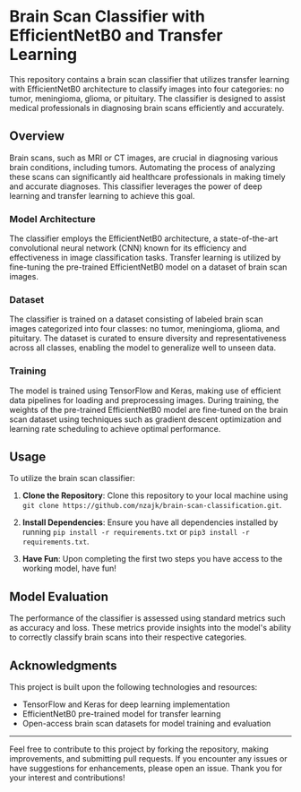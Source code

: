 # Brain Scan Classifier with EfficientNetB0 and Transfer Learning

This repository contains a brain scan classifier that utilizes transfer learning with EfficientNetB0 architecture to classify images into four categories: no tumor, meningioma, glioma, or pituitary. The classifier is designed to assist medical professionals in diagnosing brain scans efficiently and accurately.

## Overview

Brain scans, such as MRI or CT images, are crucial in diagnosing various brain conditions, including tumors. Automating the process of analyzing these scans can significantly aid healthcare professionals in making timely and accurate diagnoses. This classifier leverages the power of deep learning and transfer learning to achieve this goal.

### Model Architecture

The classifier employs the EfficientNetB0 architecture, a state-of-the-art convolutional neural network (CNN) known for its efficiency and effectiveness in image classification tasks. Transfer learning is utilized by fine-tuning the pre-trained EfficientNetB0 model on a dataset of brain scan images.

### Dataset

The classifier is trained on a dataset consisting of labeled brain scan images categorized into four classes: no tumor, meningioma, glioma, and pituitary. The dataset is curated to ensure diversity and representativeness across all classes, enabling the model to generalize well to unseen data.

### Training

The model is trained using TensorFlow and Keras, making use of efficient data pipelines for loading and preprocessing images. During training, the weights of the pre-trained EfficientNetB0 model are fine-tuned on the brain scan dataset using techniques such as gradient descent optimization and learning rate scheduling to achieve optimal performance.

## Usage

To utilize the brain scan classifier:

1. **Clone the Repository**: Clone this repository to your local machine using `git clone https://github.com/nzajk/brain-scan-classification.git`.

2. **Install Dependencies**: Ensure you have all dependencies installed by running `pip install -r requirements.txt` or `pip3 install -r requirements.txt`.

3. **Have Fun**: Upon completing the first two steps you have access to the working model, have fun!

## Model Evaluation

The performance of the classifier is assessed using standard metrics such as accuracy and loss. These metrics provide insights into the model's ability to correctly classify brain scans into their respective categories.

## Acknowledgments

This project is built upon the following technologies and resources:

- TensorFlow and Keras for deep learning implementation
- EfficientNetB0 pre-trained model for transfer learning
- Open-access brain scan datasets for model training and evaluation

---
Feel free to contribute to this project by forking the repository, making improvements, and submitting pull requests. If you encounter any issues or have suggestions for enhancements, please open an issue. Thank you for your interest and contributions!
